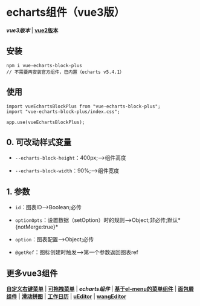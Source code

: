 # echarts组件（vue3版）
***vue3版本*** | [**vue2版本**](https://github.com/QuietHear/vue-echarts-block '右键新窗口浏览')


## 安装
	npm i vue-echarts-block-plus
	// 不需要再安装官方组件，已内置（echarts v5.4.1）

## 使用
	import vueEchartsBlockPlus from "vue-echarts-block-plus";
	import "vue-echarts-block-plus/index.css";
	
	app.use(vueEchartsBlockPlus);


## 0. 可改动样式变量
* `--echarts-block-height`：400px;-->组件高度

* `--echarts-block-width`：90%;-->组件宽度


## 1. 参数
* `id`：图表ID-->Boolean;必传

* `optionOpts`：设置数据（setOption）时的规则-->Object;非必传;默认*{notMerge:true}*

* `option`：图表配置-->Object;必传

* `@getRef`：图标创建时触发-->第一个参数返回图表ref


## 更多vue3组件
[**自定义右键菜单**](https://github.com/QuietHear/vue-diy-rightmenu-plus '右键新窗口浏览') | [**可拖拽菜单**](https://github.com/QuietHear/vue-drag-menu-plus '右键新窗口浏览') | ***echarts组件*** | [**基于el-menu的菜单组件**](https://github.com/QuietHear/vue-ele-nav-plus '右键新窗口浏览') | [**面包屑组件**](https://github.com/QuietHear/vue-permission-breads-plus '右键新窗口浏览') | [**滑动拼图**](https://github.com/QuietHear/vue-puzzle-slider-plus '右键新窗口浏览') | [**工作日历**](https://github.com/QuietHear/vue-shop-calendar-plus '右键新窗口浏览') | [**uEditor**](https://github.com/QuietHear/vue-ueditor-block-plus '右键新窗口浏览') | [**wangEditor**](https://github.com/QuietHear/vue-wangEditor-block-plus '右键新窗口浏览')